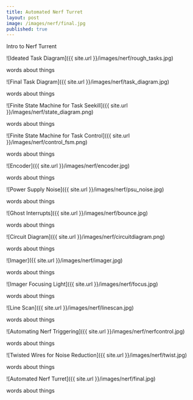 ```yaml
---
title: Automated Nerf Turret
layout: post
image: /images/nerf/final.jpg
published: true
---
```


Intro to Nerf Turrent

<!-- more -->

![Ideated Task Diagram]({{ site.url }}/images/nerf/rough_tasks.jpg)

words about things

![Final Task Diagram]({{ site.url }}/images/nerf/task_diagram.jpg)

words about things

![Finite State Machine for Task Seekill]({{ site.url }}/images/nerf/state_diagram.png)

words about things

![Finite State Machine for Task Control]({{ site.url }}/images/nerf/control_fsm.png)

words about things

![Encoder]({{ site.url }}/images/nerf/encoder.jpg)

words about things

![Power Supply Noise]({{ site.url }}/images/nerf/psu_noise.jpg)

words about things

![Ghost Interrupts]({{ site.url }}/images/nerf/bounce.jpg)

words about things

![Circuit Diagram]({{ site.url }}/images/nerf/circuitdiagram.png)

words about things

![Imager]({{ site.url }}/images/nerf/imager.jpg)

words about things

![Imager Focusing Light]({{ site.url }}/images/nerf/focus.jpg)

words about things

![Line Scan]({{ site.url }}/images/nerf/linescan.jpg)

words about things

![Automating Nerf Triggering]({{ site.url }}/images/nerf/nerfcontrol.jpg)

words about things

![Twisted Wires for Noise Reduction]({{ site.url }}/images/nerf/twist.jpg)

words about things

![Automated Nerf Turret]({{ site.url }}/images/nerf/final.jpg)

words about things
